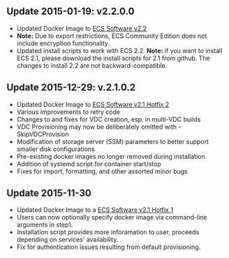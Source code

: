 
## Update 2015-01-19: v2.2.0.0
- Updated Docker Image to [ECS Software v2.2](https://support.emc.com/docu62941_ECS_2.2_Release_Notes.pdf?language=en_US&language=en_US)
- **Note:** Due to export restrictions, ECS Community Edition does not include encryption functionality.
- Updated install scripts to work with ECS 2.2.  **Note:** if you want to install ECS 2.1, please download the install scripts for 2.1 from github.  The changes to install 2.2 are not backward-compatible.

## Update 2015-12-29: v.2.1.0.2
- Updated Docker Image to [ECS Software v2.1 Hotfix 2](https://support.emc.com/docu62377_ECS_2.1_HF2_Readme.txt?language=en_US&language=en_US)
- Various improvements to retry code
- Changes to and fixes for VDC creation, esp. in multi-VDC builds
- VDC Provisioning may now be deliberately omitted with -SkipVDCProvision
- Modification of storage server (SSM) parameters to better support smaller disk configurations
- Pre-existing docker images no longer removed during installation
- Addition of systemd script for container start/stop
- Fixes for import, formatting, and other assorted minor bugs


## Update 2015-11-30
- Updated Docker Image to a [ECS Software v2.1 Hotfix 1](https://support.emc.com/docu62132_ECS_2.1_HF1_Readme.txt?language=en_US&language=en_US)
- Users can now optionally specify docker image via command-line arguments in step1.
- Installation script provides more inforamation to user, proceeds depending on services' availability.
- Fix for authentication issues resulting from default provisioning.

